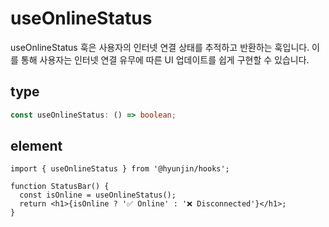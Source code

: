# useOnlineStatus

useOnlineStatus 훅은 사용자의 인터넷 연결 상태를 추적하고 반환하는 훅입니다. 이를 통해 사용자는 인터넷 연결 유무에 따른 UI 업데이트를 쉽게 구현할 수 있습니다.

## type

```ts
const useOnlineStatus: () => boolean;
```

## element

```tsx
import { useOnlineStatus } from '@hyunjin/hooks';

function StatusBar() {
  const isOnline = useOnlineStatus();
  return <h1>{isOnline ? '✅ Online' : '❌ Disconnected'}</h1>;
}
```
